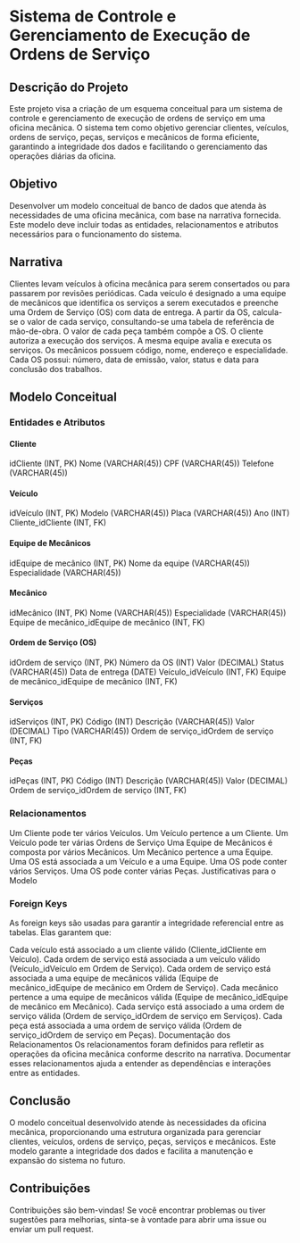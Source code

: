 # Sistema de Controle e Gerenciamento de Execução de Ordens de Serviço
## Descrição do Projeto

Este projeto visa a criação de um esquema conceitual para um sistema de controle e gerenciamento de execução de ordens de serviço em uma oficina mecânica. O sistema tem como objetivo gerenciar clientes, veículos, ordens de serviço, peças, serviços e mecânicos de forma eficiente, garantindo a integridade dos dados e facilitando o gerenciamento das operações diárias da oficina.

## Objetivo
Desenvolver um modelo conceitual de banco de dados que atenda às necessidades de uma oficina mecânica, com base na narrativa fornecida. Este modelo deve incluir todas as entidades, relacionamentos e atributos necessários para o funcionamento do sistema.

## Narrativa
Clientes levam veículos à oficina mecânica para serem consertados ou para passarem por revisões periódicas.
Cada veículo é designado a uma equipe de mecânicos que identifica os serviços a serem executados e preenche uma Ordem de Serviço (OS) com data de entrega.
A partir da OS, calcula-se o valor de cada serviço, consultando-se uma tabela de referência de mão-de-obra.
O valor de cada peça também compõe a OS.
O cliente autoriza a execução dos serviços.
A mesma equipe avalia e executa os serviços.
Os mecânicos possuem código, nome, endereço e especialidade.
Cada OS possui: número, data de emissão, valor, status e data para conclusão dos trabalhos.

## Modelo Conceitual
### Entidades e Atributos

#### Cliente
idCliente (INT, PK)
Nome (VARCHAR(45))
CPF (VARCHAR(45))
Telefone (VARCHAR(45))

#### Veículo
idVeículo (INT, PK)
Modelo (VARCHAR(45))
Placa (VARCHAR(45))
Ano (INT)
Cliente_idCliente (INT, FK)

#### Equipe de Mecânicos
idEquipe de mecânico (INT, PK)
Nome da equipe (VARCHAR(45))
Especialidade (VARCHAR(45))

#### Mecânico
idMecânico (INT, PK)
Nome (VARCHAR(45))
Especialidade (VARCHAR(45))
Equipe de mecânico_idEquipe de mecânico (INT, FK)

#### Ordem de Serviço (OS)
idOrdem de serviço (INT, PK)
Número da OS (INT)
Valor (DECIMAL)
Status (VARCHAR(45))
Data de entrega (DATE)
Veículo_idVeículo (INT, FK)
Equipe de mecânico_idEquipe de mecânico (INT, FK)

#### Serviços
idServiços (INT, PK)
Código (INT)
Descrição (VARCHAR(45))
Valor (DECIMAL)
Tipo (VARCHAR(45))
Ordem de serviço_idOrdem de serviço (INT, FK)

#### Peças
idPeças (INT, PK)
Código (INT)
Descrição (VARCHAR(45))
Valor (DECIMAL)
Ordem de serviço_idOrdem de serviço (INT, FK)

### Relacionamentos
Um Cliente pode ter vários Veículos.
Um Veículo pertence a um Cliente.
Um Veículo pode ter várias Ordens de Serviço
Uma Equipe de Mecânicos é composta por vários Mecânicos.
Um Mecânico pertence a uma Equipe.
Uma OS está associada a um Veículo e a uma Equipe.
Uma OS pode conter vários Serviços.
Uma OS pode conter várias Peças.
Justificativas para o Modelo

### Foreign Keys
As foreign keys são usadas para garantir a integridade referencial entre as tabelas. Elas garantem que:

Cada veículo está associado a um cliente válido (Cliente_idCliente em Veículo).
Cada ordem de serviço está associada a um veículo válido (Veículo_idVeículo em Ordem de Serviço).
Cada ordem de serviço está associada a uma equipe de mecânicos válida (Equipe de mecânico_idEquipe de mecânico em Ordem de Serviço).
Cada mecânico pertence a uma equipe de mecânicos válida (Equipe de mecânico_idEquipe de mecânico em Mecânico).
Cada serviço está associado a uma ordem de serviço válida (Ordem de serviço_idOrdem de serviço em Serviços).
Cada peça está associada a uma ordem de serviço válida (Ordem de serviço_idOrdem de serviço em Peças).
Documentação dos Relacionamentos
Os relacionamentos foram definidos para refletir as operações da oficina mecânica conforme descrito na narrativa. Documentar esses relacionamentos ajuda a entender as dependências e interações entre as entidades.

## Conclusão
O modelo conceitual desenvolvido atende às necessidades da oficina mecânica, proporcionando uma estrutura organizada para gerenciar clientes, veículos, ordens de serviço, peças, serviços e mecânicos. Este modelo garante a integridade dos dados e facilita a manutenção e expansão do sistema no futuro.

## Contribuições
Contribuições são bem-vindas! Se você encontrar problemas ou tiver sugestões para melhorias, sinta-se à vontade para abrir uma issue ou enviar um pull request.
